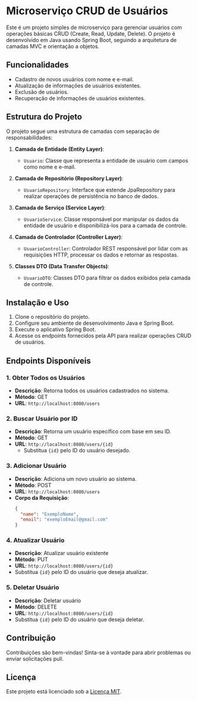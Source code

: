# Microserviço CRUD de Usuários

Este é um projeto simples de microserviço para gerenciar usuários com operações básicas CRUD (Create, Read, Update, Delete). O projeto é desenvolvido em Java usando Spring Boot, seguindo a arquitetura de camadas MVC e orientação a objetos.

## Funcionalidades

- Cadastro de novos usuários com nome e e-mail.
- Atualização de informações de usuários existentes.
- Exclusão de usuários.
- Recuperação de informações de usuários existentes.

## Estrutura do Projeto

O projeto segue uma estrutura de camadas com separação de responsabilidades:

1. **Camada de Entidade (Entity Layer)**:
   - `Usuario`: Classe que representa a entidade de usuário com campos como nome e e-mail.

2. **Camada de Repositório (Repository Layer)**:
   - `UsuarioRepository`: Interface que estende JpaRepository para realizar operações de persistência no banco de dados.

3. **Camada de Serviço (Service Layer)**:
   - `UsuarioService`: Classe responsável por manipular os dados da entidade de usuário e disponibilizá-los para a camada de controle.

4. **Camada de Controlador (Controller Layer)**:
   - `UsuarioController`: Controlador REST responsável por lidar com as requisições HTTP, processar os dados e retornar as respostas.

5. **Classes DTO (Data Transfer Objects)**:
   - `UsuarioDTO`: Classes DTO para filtrar os dados exibidos pela camada de controle.

## Instalação e Uso

1. Clone o repositório do projeto.
2. Configure seu ambiente de desenvolvimento Java e Spring Boot.
3. Execute o aplicativo Spring Boot.
4. Acesse os endpoints fornecidos pela API para realizar operações CRUD de usuários.

## Endpoints Disponíveis

### 1. Obter Todos os Usuários

- **Descrição**: Retorna todos os usuários cadastrados no sistema.
- **Método**: GET
- **URL**: `http://localhost:8080/users`

### 2. Buscar Usuário por ID

- **Descrição**: Retorna um usuário específico com base em seu ID.
- **Método**: GET
- **URL**: `http://localhost:8080/users/{id}`
  - Substitua `{id}` pelo ID do usuário desejado.

### 3. Adicionar Usuário

- **Descrição**: Adiciona um novo usuário ao sistema.
- **Método**: POST
- **URL**: `http://localhost:8080/users`
- **Corpo da Requisição**:
  ```json
  {
    "name": "ExemploName",
    "email": "exemploEmail@gmail.com"
  }

### 4. Atualizar Usuário 

- **Descrição**: Atualizar usuário existente
- **Método**: PUT
- **URL**: `http://localhost:8080/users/{id}`
- Substitua `{id}` pelo ID do usuário que deseja atualizar.

### 5. Deletar Usuário

- **Descrição**: Deletar usuário
- **Método**: DELETE
- **URL**: `http://localhost:8080/users/{id}`
- Substitua `{id}` pelo ID do usuário que deseja deletar.

## Contribuição

Contribuições são bem-vindas! Sinta-se à vontade para abrir problemas ou enviar solicitações pull.

## Licença

Este projeto está licenciado sob a [Licença MIT](LICENSE).
